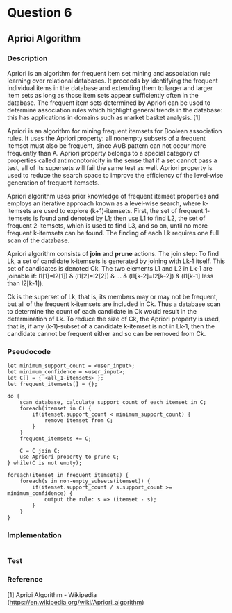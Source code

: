 # Question 6

## Aprioi Algorithm

### Description

Apriori is an algorithm for frequent item set mining and association rule learning over relational databases. It proceeds by identifying the frequent individual items in the database and extending them to larger and larger item sets as long as those item sets appear sufficiently often in the database. The frequent item sets determined by Apriori can be used to determine association rules which highlight general trends in the database: this has applications in domains such as market basket analysis. [1]

Apriori is an algorithm for mining frequent itemsets for Boolean association rules. It uses the Apriori property: all nonempty subsets of a frequent itemset must also be frequent, since A∪B pattern can not occur more frequently than A. Apriori property belongs to a special category of properties called antimonotonicity in the sense that if a set cannot pass a test, all of its supersets will fail the same test as well. Apriori property is used to reduce the search space to improve the efficiency of the level‐wise generation of frequent itemsets.

Apriori algorithm uses prior knowledge of frequent itemset properties and employs an iterative approach known as a level‐wise search, where k‐itemsets are used to explore (k+1)‐itemsets. First, the set of frequent 1‐itemsets is found and denoted by L1; then use L1 to find L2, the set of frequent 2‐itemsets, which is used to find L3, and so on, until no more frequent k‐itemsets can be found. The finding of each Lk requires one full scan of the database.

Apriori algorithm consists of **join** and **prune** actions. The join step: To find Lk, a set of candidate k‐itemsets is generated by joining with Lk‐1 itself. This set of candidates is denoted Ck. The two elements L1 and L2 in Lk‐1 are joinable if: l1[1]=l2[1]) & (l1[2]=l2[2]) & ... & (l1[k-2]=l2[k-2]) & (l1[k-1] less than l2[k-1]).

Ck is the superset of Lk, that is, its members may or may not be frequent, but all of the frequent k‐itemsets are included in Ck. Thus a database scan to determine the count of each candidate in Ck would result in the determination of Lk. To reduce the size of Ck, the Apriori property is used, that is, if any (k‐1)‐subset of a candidate k‐itemset is not in Lk‐1, then the candidate cannot be frequent either and so can be removed from Ck.

### Pseudocode

```
let minimum_support_count = <user_input>;
let minimum_confidence = <user_input>;
let C[] = { <all_1-itemsets> };
let frequent_itemsets[] = {};

do {
    scan database, calculate support_count of each itemset in C;
    foreach(itemset in C) {
        if(itemset.support_count < minimum_support_count) {
            remove itemset from C;
        }
    }
    frequent_itemsets += C;
    
    C = C join C;
    use Apriori property to prune C;
} while(C is not empty);

foreach(itemset in frequent_itemsets) {
    foreach(s in non-empty_subsets(itemset)) {
        if(itemset.support_count / s.support_count >= minimum_confidence) {
            output the rule: s => (itemset - s);
        }
    }
}
```

### Implementation

```

```

### Test

### Reference

[1] Aprioi Algorithm - Wikipedia (https://en.wikipedia.org/wiki/Apriori_algorithm)
